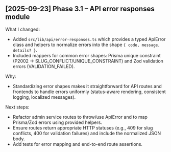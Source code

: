 

## [2025-09-23] Phase 3.1 – API error responses module
What I changed:
- Added `src/lib/api/error-responses.ts` which provides a typed ApiError class and helpers to normalize errors into the shape `{ code, message, details? }`.
- Included mappers for common error shapes: Prisma unique constraint (P2002 -> SLUG_CONFLICT/UNIQUE_CONSTRAINT) and Zod validation errors (VALIDATION_FAILED).

Why:
- Standardizing error shapes makes it straightforward for API routes and frontends to handle errors uniformly (status-aware rendering, consistent logging, localized messages).

Next steps:
- Refactor admin service routes to throw/use ApiError and to map Prisma/Zod errors using provided helpers.
- Ensure routes return appropriate HTTP statuses (e.g., 409 for slug conflicts, 400 for validation failures) and include the normalized JSON body.
- Add tests for error mapping and end-to-end route assertions.
